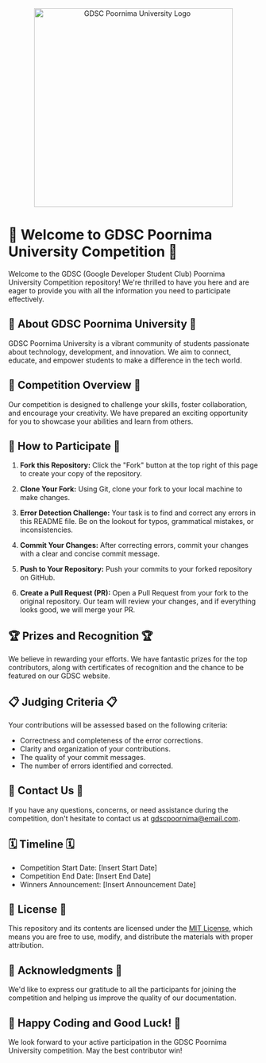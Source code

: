 <div align="center">
  <img src="https://www.iiitg.ac.in/uploads/2023/08/05/20e3b14ce6d06b96610a3e655648ec31.png" alt="GDSC Poornima University Logo" width="400">
</div>

# 🚀 Welcome to GDSC Poornima University Competition 🚀

Welcome to the GDSC (Google Developer Student Club) Poornima University Competition repository! We're thrilled to have you here and are eager to provide you with all the information you need to participate effectively.

## 🌟 About GDSC Poornima University 🌟

GDSC Poornima University is a vibrant community of students passionate about technology, development, and innovation. We aim to connect, educate, and empower students to make a difference in the tech world.

## 🎯 Competition Overview 🎯
Our competition is designed to challenge your skills, foster collaboration, and encourage your creativity. We have prepared an exciting opportunity for you to showcase your abilities and learn from others.

## 📝 How to Participate 📝

1. **Fork this Repository:** Click the "Fork" button at the top right of this page to create your copy of the repository.

2. **Clone Your Fork:** Using Git, clone your fork to your local machine to make changes.

3. **Error Detection Challenge:** Your task is to find and correct any errors in this README file. Be on the lookout for typos, grammatical mistakes, or inconsistencies.

4. **Commit Your Changes:** After correcting errors, commit your changes with a clear and concise commit message.

5. **Push to Your Repository:** Push your commits to your forked repository on GitHub.

6. **Create a Pull Request (PR):** Open a Pull Request from your fork to the original repository. Our team will review your changes, and if everything looks good, we will merge your PR.

## 🏆 Prizes and Recognition 🏆

We believe in rewarding your efforts. We have fantastic prizes for the top contributors, along with certificates of recognition and the chance to be featured on our GDSC website.

## 📋 Judging Criteria 📋

Your contributions will be assessed based on the following criteria:

- Correctness and completeness of the error corrections.
- Clarity and organization of your contributions.
- The quality of your commit messages.
- The number of errors identified and corrected.

## 📧 Contact Us 📧

If you have any questions, concerns, or need assistance during the competition, don't hesitate to contact us at [gdscpoornima@email.com](mailto:gdscpoornima@email.com).

## 🗓️ Timeline 🗓️

- Competition Start Date: [Insert Start Date]
- Competition End Date: [Insert End Date]
- Winners Announcement: [Insert Announcement Date]

## 📜 License 📜

This repository and its contents are licensed under the [MIT License](LICENSE), which means you are free to use, modify, and distribute the materials with proper attribution.

## 🙏 Acknowledgments 🙏

We'd like to express our gratitude to all the participants for joining the competition and helping us improve the quality of our documentation.

## 🚀 Happy Coding and Good Luck! 🚀

We look forward to your active participation in the GDSC Poornima University competition. May the best contributor win!

